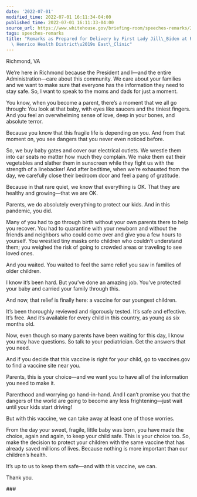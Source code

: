 ```yaml
---
date: '2022-07-01'
modified_time: 2022-07-01 16:11:34-04:00
published_time: 2022-07-01 16:11:33-04:00
source_url: https://www.whitehouse.gov/briefing-room/speeches-remarks/2022/07/01/remarks-as-prepared-for-delivery-by-first-lady-jill-biden-at-richmond-and-henrico-health-districts-east-clinic/
tags: speeches-remarks
title: "Remarks as Prepared for Delivery by First Lady Jill\_Biden at Richmond and\
  \ Henrico Health District\u2019s East\_Clinic"
---
```

 
Richmond, VA

We’re here in Richmond because the President and I—and the entire
Administration—care about this community. We care about your families
and we want to make sure that everyone has the information they need to
stay safe. So, I want to speak to the moms and dads for just a moment. 

You know, when you become a parent, there’s a moment that we all go
through: You look at that baby, with eyes like saucers and the tiniest
fingers. And you feel an overwhelming sense of love, deep in your bones,
and absolute terror. 

Because you know that this fragile life is depending on you. And from
that moment on, you see dangers that you never even noticed before. 

So, we buy baby gates and cover our electrical outlets. We wrestle them
into car seats no matter how much they complain. We make them eat their
vegetables and slather them in sunscreen while they fight us with the
strength of a linebacker! And after bedtime, when we’re exhausted from
the day, we carefully close their bedroom door and feel a pang of
gratitude. 

Because in that rare quiet, we know that everything is OK. That they are
healthy and growing—that we are OK. 

Parents, we do absolutely everything to protect our kids. And in this
pandemic, you did. 

Many of you had to go through birth without your own parents there to
help you recover. You had to quarantine with your newborn and without
the friends and neighbors who could come over and give you a few hours
to yourself. You wrestled tiny masks onto children who couldn’t
understand them; you weighed the risk of going to crowded areas or
traveling to see loved ones.

And you waited. You waited to feel the same relief you saw in families
of older children.  

I know it’s been hard. But you’ve done an amazing job. You’ve protected
your baby and carried your family through this. 

And now, that relief is finally here: a vaccine for our youngest
children. 

It’s been thoroughly reviewed and rigorously tested. It’s safe and
effective. It’s free. And it’s available for every child in this
country, as young as six months old.  

Now, even though so many parents have been waiting for this day, I know
you may have questions. So talk to your pediatrician. Get the answers
that you need. 

And if you decide that this vaccine is right for your child, go to
vaccines.gov to find a vaccine site near you. 

Parents, this is your choice—and we want you to have all of the
information you need to make it.

Parenthood and worrying go hand-in-hand. And I can’t promise you that
the dangers of the world are going to become any less frightening—just
wait until your kids start driving! 

But with this vaccine, we can take away at least one of those worries. 

From the day your sweet, fragile, little baby was born, you have made
the choice, again and again, to keep your child safe. This is your
choice too. So, make the decision to protect your children with the same
vaccine that has already saved millions of lives. Because nothing is
more important than our children’s health. 

It’s up to us to keep them safe—and with this vaccine, we can. 

Thank you.

\###
